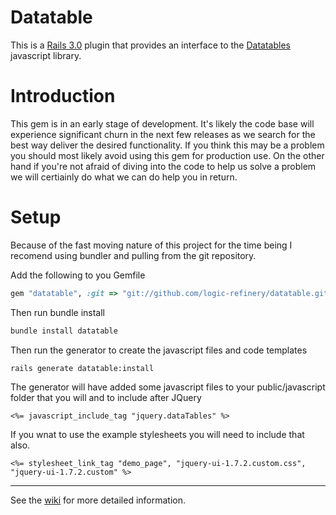 Datatable
=========

This is a [Rails 3.0](http://rubyonrails.org) plugin that provides an interface to the [Datatables](http://datatables.net) javascript library.  

Introduction
============

This gem is in an early stage of development.  It's likely the code base will experience significant churn in the next few releases as we
search for the best way deliver the desired functionality.  If you think this may be a problem you should most likely avoid using this
gem for production use.  On the other hand if you're not afraid of diving into the code to help us solve a problem we will certiainly do 
what we can do help you in return.


Setup
======

Because of the fast moving nature of this project for the time being I recomend using bundler and pulling from the git repository.

Add the following to you Gemfile

```ruby
gem "datatable", :git => "git://github.com/logic-refinery/datatable.git"
```

Then run bundle install

```sh
bundle install datatable
```

Then run the generator to create the javascript files and code templates
```sh
rails generate datatable:install
```

The generator will have added some javascript files to your public/javascript folder that you will and to include after JQuery
```erb
<%= javascript_include_tag "jquery.dataTables" %>
```

If you wnat to use the example stylesheets you will need to include that also.
```erb
<%= stylesheet_link_tag "demo_page", "jquery-ui-1.7.2.custom.css", "jquery-ui-1.7.2.custom" %>
```


----------------------------
See the [wiki](https://github.com/logic-refinery/datatable/wiki) for more detailed information.
